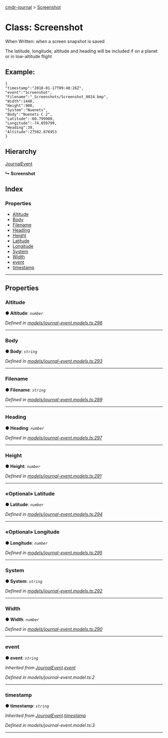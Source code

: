 [cmdr-journal](../README.md) > [Screenshot](../classes/screenshot.md)



# Class: Screenshot


When Written: when a screen snapshot is saved

The latitude, longitude, altitude and heading will be included if on a planet or in low-altitude flight

## Example:

    {
    "timestamp":"2018-01-17T09:48:26Z",
    "event":"Screenshot",
    "Filename":"_Screenshots/Screenshot_0024.bmp",
    "Width":1440,
    "Height":900,
    "System":"Nuenets",
    "Body":"Nuenets C 2",
    "Latitude":-60.799900,
    "Longitude":-74.059799,
    "Heading":39,
    "Altitude":27502.876953
    }

## Hierarchy


 [JournalEvent](journalevent.md)

**↳ Screenshot**







## Index

### Properties

* [Altitude](screenshot.md#altitude)
* [Body](screenshot.md#body)
* [Filename](screenshot.md#filename)
* [Heading](screenshot.md#heading)
* [Height](screenshot.md#height)
* [Latitude](screenshot.md#latitude)
* [Longitude](screenshot.md#longitude)
* [System](screenshot.md#system)
* [Width](screenshot.md#width)
* [event](screenshot.md#event)
* [timestamp](screenshot.md#timestamp)



---
## Properties
<a id="altitude"></a>

###  Altitude

**●  Altitude**:  *`number`* 

*Defined in [models/journal-event.models.ts:296](https://github.com/chrisbruford/cmdr-journal/blob/52f6f4c/src/models/journal-event.models.ts#L296)*





___

<a id="body"></a>

###  Body

**●  Body**:  *`string`* 

*Defined in [models/journal-event.models.ts:293](https://github.com/chrisbruford/cmdr-journal/blob/52f6f4c/src/models/journal-event.models.ts#L293)*





___

<a id="filename"></a>

###  Filename

**●  Filename**:  *`string`* 

*Defined in [models/journal-event.models.ts:289](https://github.com/chrisbruford/cmdr-journal/blob/52f6f4c/src/models/journal-event.models.ts#L289)*





___

<a id="heading"></a>

###  Heading

**●  Heading**:  *`number`* 

*Defined in [models/journal-event.models.ts:297](https://github.com/chrisbruford/cmdr-journal/blob/52f6f4c/src/models/journal-event.models.ts#L297)*





___

<a id="height"></a>

###  Height

**●  Height**:  *`number`* 

*Defined in [models/journal-event.models.ts:291](https://github.com/chrisbruford/cmdr-journal/blob/52f6f4c/src/models/journal-event.models.ts#L291)*





___

<a id="latitude"></a>

### «Optional» Latitude

**●  Latitude**:  *`number`* 

*Defined in [models/journal-event.models.ts:294](https://github.com/chrisbruford/cmdr-journal/blob/52f6f4c/src/models/journal-event.models.ts#L294)*





___

<a id="longitude"></a>

### «Optional» Longitude

**●  Longitude**:  *`number`* 

*Defined in [models/journal-event.models.ts:295](https://github.com/chrisbruford/cmdr-journal/blob/52f6f4c/src/models/journal-event.models.ts#L295)*





___

<a id="system"></a>

###  System

**●  System**:  *`string`* 

*Defined in [models/journal-event.models.ts:292](https://github.com/chrisbruford/cmdr-journal/blob/52f6f4c/src/models/journal-event.models.ts#L292)*





___

<a id="width"></a>

###  Width

**●  Width**:  *`number`* 

*Defined in [models/journal-event.models.ts:290](https://github.com/chrisbruford/cmdr-journal/blob/52f6f4c/src/models/journal-event.models.ts#L290)*





___

<a id="event"></a>

###  event

**●  event**:  *`string`* 

*Inherited from [JournalEvent](journalevent.md).[event](journalevent.md#event)*

*Defined in models/journal-event.model.ts:2*





___

<a id="timestamp"></a>

###  timestamp

**●  timestamp**:  *`string`* 

*Inherited from [JournalEvent](journalevent.md).[timestamp](journalevent.md#timestamp)*

*Defined in models/journal-event.model.ts:3*





___


